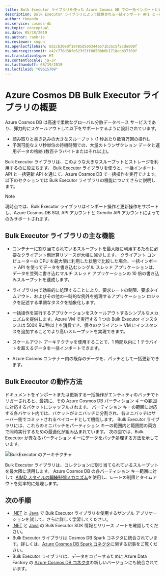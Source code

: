```yaml
---
title: Bulk Executor ライブラリを使った Azure Cosmos DB での一括インポートとデータ更新
description: Bulk Executor ライブラリによって提供される一括インポート API と一括更新 API を通じて、Azure Cosmos DB で一括操作を実行します。
author: tknandu
ms.service: cosmos-db
ms.topic: conceptual
ms.date: 05/28/2019
ms.author: ramkris
ms.reviewer: sngun
ms.openlocfilehash: 8d2cb30e0f18485d500344e571b3ac5f2cde008f
ms.sourcegitcommit: e42c778d38fd623f2ff8850bb6b1718cdb37309f
ms.translationtype: HT
ms.contentlocale: ja-JP
ms.lasthandoff: 08/19/2019
ms.locfileid: "69615709"
---
```

# <a name="azure-cosmos-db-bulk-executor-library-overview"></a>Azure Cosmos DB Bulk Executor ライブラリの概要
 
Azure Cosmos DB は高速で柔軟なグローバル分散データベース サービスであり、弾力的にスケールアウトして以下をサポートするように設計されています。 

* 読み取りと書き込みの大きなスループット (1 秒あたり数百万回の操作)。  
* 予測可能なミリ秒単位の待機時間での、大量のトランザクション データと運用データの格納 (数百テラバイトまたはそれ以上)。  

Bulk Executor ライブラリは、このような大きなスループットとストレージを利用するのに役立ちます。 Bulk Executor ライブラリを使うと、一括インポート API と一括更新 API を通じて、Azure Cosmos DB で一括操作を実行できます。 以下のセクションでは Bulk Executor ライブラリの機能についてさらに説明します。 

> [!NOTE] 
> 現時点では、Bulk Executor ライブラリはインポート操作と更新操作をサポートし、Azure Cosmos DB SQL API アカウントと Gremlin API アカウントによってのみサポートされます。
 
## <a name="key-features-of-the-bulk-executor-library"></a>Bulk Executor ライブラリの主な機能  
 
* コンテナーに割り当てられているスループットを最大限に利用するために必要なクライアント側計算リソースが大幅に減少します。 クライアント コンピューターの CPU を最大限に利用した状態で比較した場合、一括インポート API を使ってデータを書き込むシングル スレッド アプリケーションは、データを並列に書き込むマルチ スレッド アプリケーションの 10 倍の書き込みスループットを達成します。  

* ライブラリ内で効率的に処理することにより、要求レートの制限、要求タイムアウト、およびその他の一時的な例外を処理するアプリケーション ロジックを記述する単調なタスクを抽象化します。  

* 一括操作を実行するアプリケーションをスケールアウトするシンプルなメカニズムを提供します。Azure VM で実行する 1 つの Bulk Executor インスタンスは 500K RU/秒以上を消費でき、個々のクライアント VM にインスタンスを追加することでより高いスループットを実現できます。  
 
* スケールアウト アーキテクチャを使用することで、1 時間以内に 1 テラバイトを超えるデータを一括インポートできます。  

* Azure Cosmos コンテナー内の既存のデータを、パッチとして一括更新できます。 
 
## <a name="how-does-the-bulk-executor-operate"></a>Bulk Executor の動作方法 

ドキュメントをインポートまたは更新する一括操作がエンティティのバッチでトリガーされると、最初に、その Azure Cosmos DB パーティション キーの範囲に対応するバケットにシャッフルされます。 パーティション キーの範囲に対応する各バケット内では、バケットがミニバッチに分割され、各ミニバッチはサーバー側でコミットされるペイロードとして機能します。 Bulk Executor ライブラリには、これらのミニバッチをパーティション キーの範囲内と範囲間の両方で同時実行するための最適化が組み込まれています。 次の図では、Bulk Executor が異なるパーティション キーにデータをバッチ処理する方法を示しています。  

![BulkExecutor のアーキテクチャ](./media/bulk-executor-overview/bulk-executor-architecture.png)

Bulk Executor ライブラリは、コレクションに割り当てられているスループットを最大限に活用します。 Azure Cosmos DB の各パーティション キー範囲に対して  [AIMD スタイルの輻輳制御メカニズム](https://tools.ietf.org/html/rfc5681)を使用し、レートの制限とタイムアウトを効率的に処理します。 

## <a name="next-steps"></a>次の手順 
  
* [.NET](bulk-executor-dot-net.md) と [Java](bulk-executor-java.md) で Bulk Executor ライブラリを使用するサンプル アプリケーションを試して、さらに詳しく学習してください。  
* [.NET](sql-api-sdk-bulk-executor-dot-net.md) と [Java](sql-api-sdk-bulk-executor-java.md) の Bulk Executor SDK 情報とリリース ノートを確認してください。
* Bulk Executor ライブラリは Cosmos DB Spark コネクタに統合されています。詳しくは、[Azure Cosmos DB Spark コネクタ](spark-connector.md)に関する記事をご覧ください。  
* Bulk Executor ライブラリは、データをコピーするために Azure Data Factory の [Azure Cosmos DB コネクタ](https://aka.ms/bulkexecutor-adf-v2)の新しいバージョンにも統合されています。
